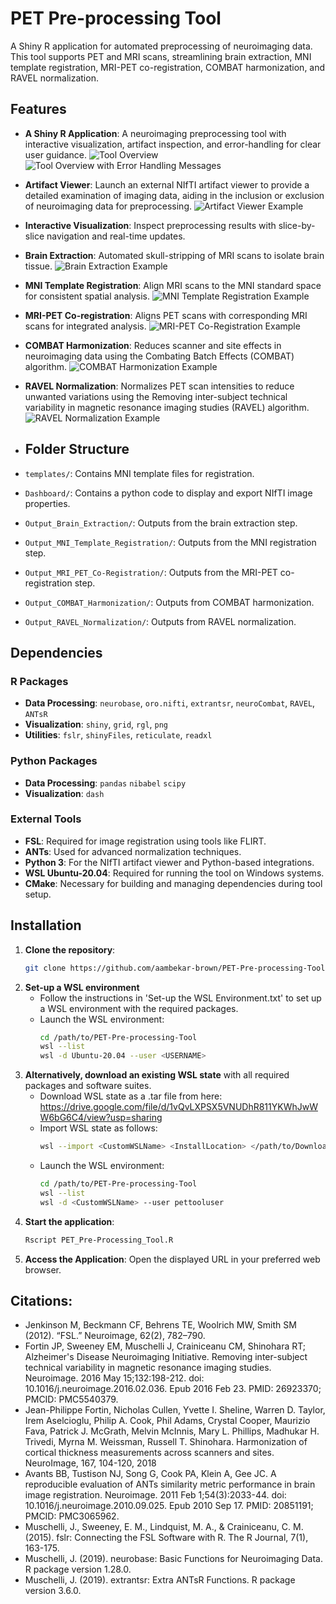 # PET Pre-processing Tool

A Shiny R application for automated preprocessing of neuroimaging data. This tool supports PET and MRI scans, streamlining brain extraction, MNI template registration, MRI-PET co-registration, COMBAT harmonization, and RAVEL normalization.

## Features

- **A Shiny R Application**: A neuroimaging preprocessing tool with interactive visualization, artifact inspection, and error-handling for clear user guidance.
  ![Tool Overview](assets/images/Basic_UI.png)
  ![Tool Overview with Error Handling Messages](assets/images/Error_Handling.png)
- **Artifact Viewer**: Launch an external NIfTI artifact viewer to provide a detailed examination of imaging data, aiding in the inclusion or exclusion of neuroimaging data for preprocessing.
  ![Artifact Viewer Example](assets/images/NIfTI_Viewer_Dashboard.png)
- **Interactive Visualization**: Inspect preprocessing results with slice-by-slice navigation and real-time updates.
- **Brain Extraction**: Automated skull-stripping of MRI scans to isolate brain tissue.
  ![Brain Extraction Example](assets/images/Brain_Extraction.png)
- **MNI Template Registration**: Align MRI scans to the MNI standard space for consistent spatial analysis.
  ![MNI Template Registration Example](assets/images/MRI_Template_Registration.png)
- **MRI-PET Co-registration**: Aligns PET scans with corresponding MRI scans for integrated analysis.
  ![MRI-PET Co-Registration Example](assets/images/MRI-PET_CoRegistration.png)
- **COMBAT Harmonization**: Reduces scanner and site effects in neuroimaging data using the Combating Batch Effects (COMBAT) algorithm.
  ![COMBAT Harmonization Example](assets/images/COMBAT_Harmonization.png)
- **RAVEL Normalization**: Normalizes PET scan intensities to reduce unwanted variations using the Removing inter-subject technical variability in magnetic resonance imaging studies (RAVEL) algorithm.
  ![RAVEL Normalization Example](assets/images/RAVEL_Normalization.png)


- ## Folder Structure

- `templates/`: Contains MNI template files for registration.
- `Dashboard/`: Contains a python code to display and export NIfTI image properties.
- `Output_Brain_Extraction/`: Outputs from the brain extraction step.
- `Output_MNI_Template_Registration/`: Outputs from the MNI registration step.
- `Output_MRI_PET_Co-Registration/`: Outputs from the MRI-PET co-registration step.
- `Output_COMBAT_Harmonization/`: Outputs from COMBAT harmonization.
- `Output_RAVEL_Normalization/`: Outputs from RAVEL normalization.

## Dependencies

### R Packages
- **Data Processing**: `neurobase`, `oro.nifti`, `extrantsr`, `neuroCombat`, `RAVEL`, `ANTsR`
- **Visualization**: `shiny`, `grid`, `rgl`, `png`
- **Utilities**: `fslr`, `shinyFiles`, `reticulate`, `readxl`

### Python Packages
- **Data Processing**: `pandas` `nibabel` `scipy`
- **Visualization**: `dash`

### External Tools
- **FSL**: Required for image registration using tools like FLIRT.
- **ANTs**: Used for advanced normalization techniques.
- **Python 3**: For the NIfTI artifact viewer and Python-based integrations.
- **WSL Ubuntu-20.04**:  Required for running the tool on Windows systems.
- **CMake**: Necessary for building and managing dependencies during tool setup.

## Installation

1. **Clone the repository**:
   ```bash
   git clone https://github.com/aambekar-brown/PET-Pre-processing-Tool.git
   ```
2. **Set-up a WSL environment**
   - Follow the instructions in 'Set-up the WSL Environment.txt' to set up a WSL environment with the required packages.
   - Launch the WSL environment:
     ```bash
     cd /path/to/PET-Pre-processing-Tool
     wsl --list
     wsl -d Ubuntu-20.04 --user <USERNAME>
     ```
3. **Alternatively, download an existing WSL state** with all required packages and software suites.
   - Download WSL state as a .tar file from here: https://drive.google.com/file/d/1vQvLXPSX5VNUDhR811YKWhJwWW6bG6C4/view?usp=sharing
   - Import WSL state as follows:
     ```bash
     wsl --import <CustomWSLName> <InstallLocation> </path/to/DownloadedFileName.tar>
     ```
   - Launch the WSL environment:
     ```bash
     cd /path/to/PET-Pre-processing-Tool
     wsl --list
     wsl -d <CustomWSLName> --user pettooluser
     ```
4. **Start the application**:
   ```bash
   Rscript PET_Pre-Processing_Tool.R
   ```
5. **Access the Application**: Open the displayed URL in your preferred web browser.

## Citations:
- Jenkinson M, Beckmann CF, Behrens TE, Woolrich MW, Smith SM (2012). “FSL.” Neuroimage, 62(2), 782–790.
- Fortin JP, Sweeney EM, Muschelli J, Crainiceanu CM, Shinohara RT; Alzheimer's Disease Neuroimaging Initiative. Removing inter-subject technical variability in magnetic resonance imaging studies. Neuroimage. 2016 May 15;132:198-212. doi: 10.1016/j.neuroimage.2016.02.036. Epub 2016 Feb 23. PMID: 26923370; PMCID: PMC5540379.
- Jean-Philippe Fortin, Nicholas Cullen, Yvette I. Sheline, Warren D. Taylor, Irem Aselcioglu, Philip A. Cook, Phil Adams, Crystal Cooper, Maurizio Fava, Patrick J. McGrath, Melvin McInnis, Mary L. Phillips, Madhukar H. Trivedi, Myrna M. Weissman, Russell T. Shinohara. Harmonization of cortical thickness measurements across scanners and sites. NeuroImage, 167, 104-120, 2018
- Avants BB, Tustison NJ, Song G, Cook PA, Klein A, Gee JC. A reproducible evaluation of ANTs similarity metric performance in brain image registration. Neuroimage. 2011 Feb 1;54(3):2033-44. doi: 10.1016/j.neuroimage.2010.09.025. Epub 2010 Sep 17. PMID: 20851191; PMCID: PMC3065962.
- Muschelli, J., Sweeney, E. M., Lindquist, M. A., & Crainiceanu, C. M. (2015). fslr: Connecting the FSL Software with R. The R Journal, 7(1), 163-175.
- Muschelli, J. (2019). neurobase: Basic Functions for Neuroimaging Data. R package version 1.28.0.
- Muschelli, J. (2019). extrantsr: Extra ANTsR Functions. R package version 3.6.0.


